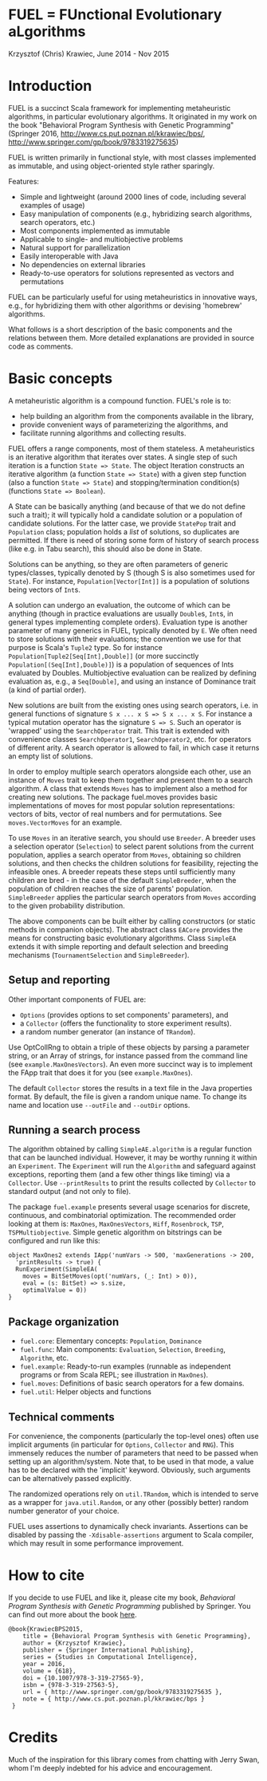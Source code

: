 FUEL = FUnctional Evolutionary aLgorithms
===================================================

Krzysztof (Chris) Krawiec, <krawiec at cs.put.poznan.pl>
June 2014 - Nov 2015

Introduction
===================

FUEL is a succinct Scala framework for implementing metaheuristic algorithms, in particular evolutionary algorithms. It originated in my work on the book "Behavioral Program Synthesis with Genetic Programming" (Springer 2016, <http://www.cs.put.poznan.pl/kkrawiec/bps/>, <http://www.springer.com/gp/book/9783319275635>)

FUEL is written primarily in functional style, with most classes implemented as immutable, and using object-oriented style rather sparingly. 

Features: 
- Simple and lightweight (around 2000 lines of code, including several examples of usage)
- Easy manipulation of components (e.g., hybridizing search algorithms, search operators, etc.)
- Most components implemented as immutable
- Applicable to single- and multiobjective problems
- Natural support for parallelization
- Easily interoperable with Java
- No dependencies on external libraries
- Ready-to-use operators for solutions represented as vectors and permutations

FUEL can be particularly useful for using metaheuristics in innovative ways, e.g., for hybridizing them with other algorithms or devising 'homebrew' algorithms. 

What follows is a short description of the basic components and the relations between them. More detailed explanations are provided in source code as comments. 


Basic concepts
===================

A metaheuristic algorithm is a compound function. FUEL's role is to:

* help building an algorithm from the components available in the library, 
* provide convenient ways of parameterizing the algorithms, and 
* facilitate running algorithms and collecting results. 

FUEL offers a range components, most of them stateless. A metaheuristics is an iterative algorithm that iterates over states. A single step of such iteration is a function `State => State`. The object Iteration constructs an iterative algorithm (a function `State => State`) with a given step function (also a function `State => State`) and stopping/termination condition(s) (functions `State => Boolean`). 

A State can be basically anything (and because of that we do not define such a trait); it will typically hold a candidate solution or a population of candidate solutions. For the latter case, we provide `StatePop` trait and `Population` class; population holds a *list* of solutions, so duplicates are permitted. If there is need of storing some form of history of search process (like e.g. in Tabu search), this should also be done in State.  

Solutions can be anything, so they are often parameters of generic types/classes, typically denoted by S (though S is also sometimes used for `State`). For instance, `Population[Vector[Int]]` is a population of solutions being vectors of `Int`s. 

A solution can undergo an evaluation, the outcome of which can be anything (though in practice evaluations are usually `Double`s, `Int`s, in general types implementing complete orders). Evaluation type is another parameter of many generics in FUEL, typically denoted by `E`. We often need to store solutions with their evaluations; the convention we use for that purpose is Scala's `Tuple2` type. So for instance `Population[Tuple2[Seq[Int],Double]]` (or more succinctly `Population[(Seq[Int],Double)]`) is a population of sequences of Ints evaluated by Doubles. Multiobjective evaluation can be realized by defining evaluation as, e.g., a `Seq[Double]`, and using an instance of Dominance trait (a kind of partial order). 

New solutions are built from the existing ones using search operators, i.e. in general functions of signature `S x ... x S => S x ... x S`. For instance a typical mutation operator has the signature `S => S`. Such an operator is 'wrapped' using the `SearchOperator` trait. This trait is extended with convenience classes `SearchOperator1`, `SearchOperator2`, etc. for operators of different arity. A search operator is allowed to fail, in which case it returns an empty list of solutions. 

In order to employ multiple search operators alongside each other, use an instance of `Moves` trait to keep them together and present them to a search algorithm. A class that extends `Moves` has to implement also a method for creating new solutions. The package fuel.moves provides basic implementations of moves for most popular solution representations: vectors of bits, vector of real numbers and for permutations. See `moves.VectorMoves` for an example.  

To use `Moves` in an iterative search, you should use `Breeder`. A breeder uses a selection operator (`Selection`) to select parent solutions from the current population, applies a search operator from `Moves`, obtaining so children solutions, and then checks the children solutions for feasibility, rejecting the infeasible ones. A breeder repeats these steps until sufficiently many children are bred - in the case of the default `SimpleBreeder`, when the population of children reaches the size of parents' population. `SimpleBreeder` applies the particular search operators from `Moves` according to the given probability distribution. 

The above components can be built either by calling constructors (or static methods in companion objects). The abstract class `EACore` provides the means for constructing basic evolutionary algorithms. Class `SimpleEA` extends it with simple reporting and default selection and breeding mechanisms (`TournamentSelection` and `SimpleBreeder`).  


Setup and reporting
-------------------

Other important components of FUEL are:
* `Options` (provides options to set components' parameters), and
* a `Collector` (offers the functionality to store experiment results). 
* a random number generator (an instance of `TRandom`). 

Use OptCollRng to obtain a triple of these objects by parsing a parameter string, or an Array of strings, for instance passed from the command line (see `example.MaxOnesVectors`). An even more succinct way is to implement the FApp trait that does it for you (see `example.MaxOnes`). 

The default `Collector` stores the results in a text file in the Java properties format. By default, the file is given a random unique name. To change its name and location use `--outFile` and `--outDir` options. 


Running a search process
----------------

The algorithm obtained by calling `SimpleAE.algorithm` is a regular function that can be launched individual. However, it may be worthy running it within an `Experiment`. The `Experiment` will run the `Algorithm` and safeguard against exceptions, reporting them (and a few other things like timing) via a `Collector`. Use `--printResults` to print the results collected by `Collector` to standard output (and not only to file). 

The package `fuel.example` presents several usage scenarios for discrete, continuous, and combinatorial optimization. 
The recommended order looking at them is: `MaxOnes`, `MaxOnesVectors`, `Hiff`, `Rosenbrock`, `TSP`, `TSPMultiobjective`. Simple genetic algorithm on bitstrings can be configured and run like this:

~~~~~{.scala}
object MaxOnes2 extends IApp('numVars -> 500, 'maxGenerations -> 200,
  'printResults -> true) {
  RunExperiment(SimpleEA(
    moves = BitSetMoves(opt('numVars, (_: Int) > 0)),
    eval = (s: BitSet) => s.size,
    optimalValue = 0))
}
~~~~~


Package organization
--------------------

* `fuel.core`: Elementary concepts: `Population`, `Dominance`
* `fuel.func`: Main components: `Evaluation`, `Selection`, `Breeding`, `Algorithm`, etc. 
* `fuel.example`: Ready-to-run examples (runnable as independent programs or from Scala REPL; see illustration in `MaxOnes`). 
* `fuel.moves`: Definitions of basic search operators for a few domains. 
* `fuel.util`: Helper objects and functions


Technical comments
--------------------

For convenience, the components (particularly the top-level ones) often use implicit arguments (in particular for `Options`, `Collector` and `RNG`). This immensely reduces the number of parameters that need to be passed when setting up an algorithm/system. Note that, to be used in that mode, a value has to be declared with the 'implicit' keyword. Obviously, such arguments can be alternatively passed explicitly. 

The randomized operations rely on `util.TRandom`, which is intended to serve as a wrapper for `java.util.Random`, or any other (possibly better) random number generator of your choice. 
 
FUEL uses assertions to dynamically check invariants. Assertions can be disabled by passing the `-Xdisable-assertions` argument to Scala compiler, which may result in some performance improvement. 


How to cite 
===================

If you decide to use FUEL and like it, please cite my book, *Behavioral Program Synthesis with Genetic Programming*  published by Springer. You can find out more about the book [here](http://www.cs.put.poznan.pl/kkrawiec/bps/). 

~~~~~{.bib}
@book{KrawiecBPS2015,
    title = {Behavioral Program Synthesis with Genetic Programming},
    author = {Krzysztof Krawiec},
    publisher = {Springer International Publishing},
    series = {Studies in Computational Intelligence},
    year = 2016,
    volume = {618},
    doi = {10.1007/978-3-319-27565-9},
    isbn = {978-3-319-27563-5},
    url = { http://www.springer.com/gp/book/9783319275635 },
    note = { http://www.cs.put.poznan.pl/kkrawiec/bps }
 }
~~~~~

Credits
=======

Much of the inspiration for this library comes from chatting with Jerry Swan, whom I'm deeply indebted for his advice and encouragement. 

